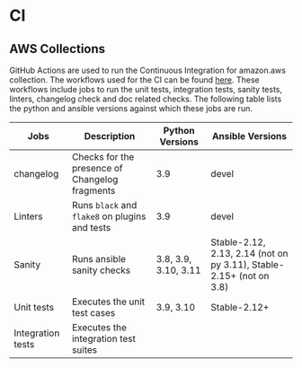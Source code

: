 # CI

## AWS Collections

GitHub Actions are used to run the Continuous Integration for amazon.aws collection. The workflows used for the CI can be found [here](https://github.com/ansible-collections/amazon.aws/tree/stable-8/.github/workflows). These workflows include jobs to run the unit tests, integration tests, sanity tests, linters, changelog check and doc related checks. The following table lists the python and ansible versions against which these jobs are run.

| Jobs | Description | Python Versions | Ansible Versions |
| ------ |-------| ------ | -----------|
| changelog |Checks for the presence of Changelog fragments | 3.9 | devel |
| Linters | Runs `black` and `flake8` on plugins and tests | 3.9 | devel |
| Sanity | Runs ansible sanity checks | 3.8, 3.9, 3.10, 3.11 | Stable-2.12, 2.13, 2.14 (not on py 3.11), Stable-2.15+ (not on 3.8) |
| Unit tests | Executes the unit test cases | 3.9, 3.10 | Stable-2.12+ |
| Integration tests | Executes the integration test suites| <TBA> | <TBA> |
